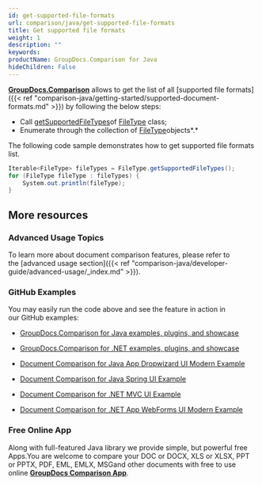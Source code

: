 ```yaml
---
id: get-supported-file-formats
url: comparison/java/get-supported-file-formats
title: Get supported file formats
weight: 1
description: ""
keywords: 
productName: GroupDocs.Comparison for Java
hideChildren: False
---
```

**[GroupDocs.Comparison](https://products.groupdocs.com/comparison/java)** allows to get the list of all [supported file formats]({{< ref "comparison-java/getting-started/supported-document-formats.md" >}}) by following the below steps:

*   Call [getSupportedFileTypes](https://apireference.groupdocs.com/comparison/java/com.groupdocs.comparison.result/FileType#getSupportedFileTypes())of [FileType](https://apireference.groupdocs.com/comparison/java/com.groupdocs.comparison.result/FileType) class;
*   Enumerate through the collection of [FileType](https://apireference.groupdocs.com/comparison/java/com.groupdocs.comparison.result/FileType)objects*.*

The following code sample demonstrates how to get supported file formats list.

```csharp
Iterable<FileType> fileTypes = FileType.getSupportedFileTypes();
for (FileType fileType : fileTypes) {
    System.out.println(fileType);
}
```

## More resources

### Advanced Usage Topics

To learn more about document comparison features, please refer to the [advanced usage section]({{< ref "comparison-java/developer-guide/advanced-usage/_index.md" >}}).

### GitHub Examples

You may easily run the code above and see the feature in action in our GitHub examples:

*   [GroupDocs.Comparison for Java examples, plugins, and showcase](https://github.com/groupdocs-comparison/GroupDocs.Comparison-for-Java)
    
*   [GroupDocs.Comparison for .NET examples, plugins, and showcase](https://github.com/groupdocs-comparison/GroupDocs.Comparison-for-.NET)
    
*   [Document Comparison for Java App Dropwizard UI Modern Example](https://github.com/groupdocs-comparison/GroupDocs.Comparison-for-Java-Dropwizard)
    
*   [Document Comparison for Java Spring UI Example](https://github.com/groupdocs-comparison/GroupDocs.Comparison-for-Java-Spring)
*   [Document Comparison for .NET MVC UI Example](https://github.com/groupdocs-comparison/GroupDocs.Comparison-for-.NET-MVC)
    
*   [Document Comparison for .NET App WebForms UI Modern Example](https://github.com/groupdocs-comparison/GroupDocs.Comparison-for-.NET-WebForms)
    

### Free Online App

Along with full-featured Java library we provide simple, but powerful free Apps.You are welcome to compare your DOC or DOCX, XLS or XLSX, PPT or PPTX, PDF, EML, EMLX, MSGand other documents with free to use online **[GroupDocs Comparison App](https://products.groupdocs.app/comparison)**.
